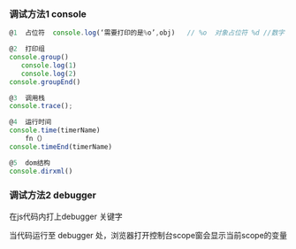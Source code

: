 ### 调试方法1   console

```js
@1  占位符  console.log(‘需要打印的是%o’,obj)   // %o  对象占位符 %d //数字  %s //字符串   %f //浮点数  

@2  打印组   
console.group()
   console.log(1)
   console.log(2)
console.groupEnd()

@3  调用栈 
console.trace();

@4  运行时间   
console.time(timerName)		  		   
	fn（）    	  
console.timeEnd(timerName)

@5  dom结构  
console.dirxml()

```



### 调试方法2   debugger

在js代码内打上debugger 关键字

当代码运行至 debugger 处，浏览器打开控制台scope窗会显示当前scope的变量

  





